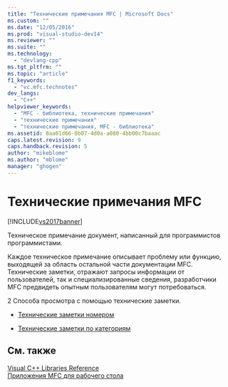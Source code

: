 ```yaml
---
title: "Технические примечания MFC | Microsoft Docs"
ms.custom: ""
ms.date: "12/05/2016"
ms.prod: "visual-studio-dev14"
ms.reviewer: ""
ms.suite: ""
ms.technology: 
  - "devlang-cpp"
ms.tgt_pltfrm: ""
ms.topic: "article"
f1_keywords: 
  - "vc.mfc.technotes"
dev_langs: 
  - "C++"
helpviewer_keywords: 
  - "MFC - библиотека, технические примечания"
  - "технические примечания"
  - "технические примечания, MFC - библиотека"
ms.assetid: 8aa01d66-0b07-4d0a-a080-4bb00c7baaac
caps.latest.revision: 9
caps.handback.revision: 5
author: "mikeblome"
ms.author: "mblome"
manager: "ghogen"
---
```

# Технические примечания MFC
[!INCLUDE[vs2017banner](../assembler/inline/includes/vs2017banner.md)]

Техническое примечание документ, написанный для программистов программистами.  
  
 Каждое техническое примечание описывает проблему или функцию, выходящей за область остальной части документации MFC.  Технические заметки, отражают запросы информации от пользователей, так и специализированные сведения, разработчики MFC предвидеть опытным пользователям могут потребоваться.  
  
 2 Способа просмотра с помощью технические заметки.  
  
-   [Технические заметки номером](../mfc/technical-notes-by-number.md)  
  
-   [Технические заметки по категориям](../mfc/technical-notes-by-category.md)  
  
## См. также  
 [Visual C\+\+ Libraries Reference](http://msdn.microsoft.com/ru-ru/fec23c40-10c0-4857-9cdc-33a3b99b30ae)   
 [Приложения MFC для рабочего стола](../mfc/mfc-desktop-applications.md)
